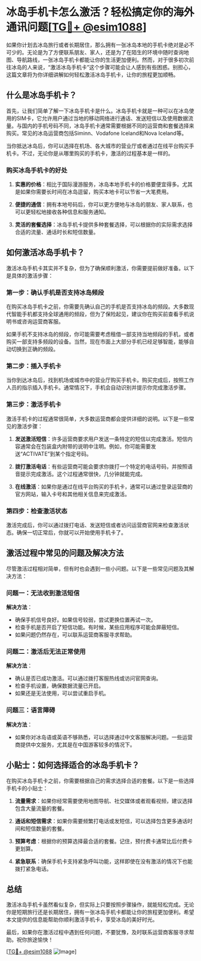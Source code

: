 # 冰岛手机卡怎么激活？轻松搞定你的海外通讯问题[[TG💪+ @esim1088](https://t.me/s/esim1088)]

如果你计划去冰岛旅行或者长期居住，那么拥有一张冰岛本地的手机卡绝对是必不可少的。无论是为了方便联系朋友、家人，还是为了在陌生的环境中随时查询地图、导航路线，一张冰岛手机卡都能让你的生活更加便利。然而，对于很多初次前往冰岛的人来说，“激活冰岛手机卡”这个步骤可能会让人感到有些困惑。别担心，这篇文章将为你详细讲解如何轻松激活冰岛手机卡，让你的旅程更加顺畅。

## 什么是冰岛手机卡？

首先，让我们简单了解一下冰岛手机卡是什么。冰岛手机卡就是一种可以在冰岛使用的SIM卡，它允许用户通过当地的移动网络进行通话、发送短信以及使用数据流量。与国内的手机号码不同，冰岛手机卡通常需要根据不同的运营商和套餐选择来购买。常见的冰岛运营商包括Siminn、Vodafone Iceland和Nova Iceland等。

当你抵达冰岛后，你可以选择在机场、各大城市的营业厅或者通过在线平台购买手机卡。不过，无论你是从哪里购买的手机卡，激活的过程基本是一样的。

### 购买冰岛手机卡的好处

1. **实惠的价格**：相比于国际漫游服务，冰岛本地手机卡的价格要便宜得多。尤其是如果你需要长时间在冰岛逗留，购买本地卡可以节省一大笔费用。
   
2. **便捷的通信**：拥有本地号码后，你可以更方便地与冰岛的朋友、家人联系，也可以更轻松地接收各种信息和服务通知。

3. **灵活的套餐选择**：冰岛手机卡提供多种套餐选择，可以根据你的实际需求选择合适的流量、通话时长和短信数量。

## 如何激活冰岛手机卡？

激活冰岛手机卡其实并不复杂，但为了确保顺利激活，你需要提前做好准备。以下是具体的激活步骤：

### 第一步：确认手机是否支持冰岛频段

在购买冰岛手机卡之前，你需要先确认自己的手机是否支持冰岛的频段。大多数现代智能手机都支持全球通用的频段，但为了保险起见，建议你在购买前查看手机说明书或咨询运营商客服。

如果手机不支持冰岛的频段，你可能需要考虑租借一部支持当地频段的手机，或者购买一部支持多频段的设备。当然，现在市面上大部分手机已经足够智能，能够自动切换到正确的频段。

### 第二步：插入手机卡

当你到达冰岛后，找到机场或城市中的营业厅购买手机卡。购买完成后，按照工作人员的指示插入手机卡。通常情况下，手机会自动识别并提示你完成激活步骤。

### 第三步：激活手机卡

激活手机卡的过程通常很简单，大多数运营商都会提供详细的说明。以下是一些常见的激活步骤：

1. **发送激活短信**：许多运营商要求用户发送一条特定的短信以完成激活。短信内容通常会在包装盒内附带的说明中注明。例如，你可能需要发送“ACTIVATE”到某个指定号码。

2. **拨打激活电话**：有些运营商可能会要求你拨打一个特定的电话号码，并按照语音提示完成激活。这个过程通常很快，几分钟就能完成。

3. **在线激活**：如果你是通过在线平台购买的手机卡，通常可以通过登录运营商的官方网站，输入卡号和其他相关信息来完成激活。

### 第四步：检查激活状态

激活完成后，你可以通过拨打电话、发送短信或者访问运营商官网来检查激活状态。确保一切正常后，你就可以开始使用手机卡了。

## 激活过程中常见的问题及解决方法

尽管激活过程相对简单，但有时也会遇到一些小问题。以下是一些常见问题及其解决方法：

### 问题一：无法收到激活短信

**解决方法**：
- 确保手机信号良好。如果信号较弱，尝试更换位置再试一次。
- 检查手机是否开启了短信功能。有时候，某些应用程序可能会屏蔽短信。
- 如果问题仍然存在，可以联系运营商客服寻求帮助。

### 问题二：激活后无法正常使用

**解决方法**：
- 确认是否已成功激活。可以通过拨打客服热线或访问官网查询。
- 检查手机设置，确保数据流量已开启。
- 如果还是无法使用，可以尝试重启手机。

### 问题三：语言障碍

**解决方法**：
- 如果你对冰岛语或英语不够熟悉，可以选择通过中文客服解决问题。一些运营商提供中文服务，尤其是在中国游客较多的情况下。

## 小贴士：如何选择适合的冰岛手机卡？

在购买冰岛手机卡之前，你需要根据自己的需求选择合适的套餐。以下是一些选择手机卡的小贴士：

1. **流量需求**：如果你经常需要使用地图导航、社交媒体或者观看视频，建议选择包含大量流量的套餐。

2. **通话和短信需求**：如果你需要频繁打电话或发短信，可以选择包含更多通话时间和短信数量的套餐。

3. **预算考虑**：根据你的预算选择最合适的套餐。记住，预付费卡通常比后付费卡更划算。

4. **紧急联系**：确保手机卡支持紧急呼叫功能，这样即使在没有激活的情况下也能拨打紧急电话。

## 总结

激活冰岛手机卡虽然看似复杂，但实际上只要按照步骤操作，就能轻松完成。无论你是短期旅行还是长期居住，拥有一张冰岛手机卡都能让你的旅程更加便利。希望本文提供的信息能帮助你顺利激活手机卡，享受冰岛的美好时光。

最后，如果你在激活过程中遇到任何问题，不要犹豫，及时联系运营商客服寻求帮助。祝你旅途愉快！

[[TG💪+ @esim1088](https://t.me/s/esim1088) ![Image](https://i.postimg.cc/4NQfJmqS/Snipaste-2025-05-13-00-14-12.png)]